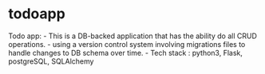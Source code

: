 # todoapp
Todo app: - This is a DB-backed application that has the ability do all CRUD operations. - using a version control system involving migrations files to handle changes to DB schema over time. - Tech stack : python3, Flask, postgreSQL, SQLAlchemy
